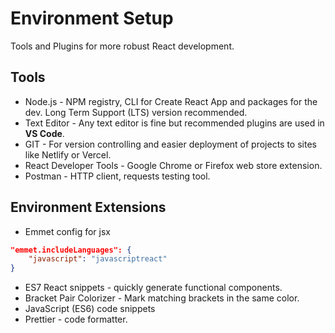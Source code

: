 # **Environment Setup**

Tools and Plugins for more robust React development.

## **Tools**

-   Node.js - NPM registry, CLI for Create React App and packages for the dev. Long Term Support (LTS) version recommended.
-   Text Editor - Any text editor is fine but recommended plugins are used in **VS Code**.
-   GIT - For version controlling and easier deployment of projects to sites like Netlify or Vercel.
-   React Developer Tools - Google Chrome or Firefox web store extension.
-   Postman - HTTP client, requests testing tool.

## **Environment Extensions**

-   Emmet config for jsx

```json
"emmet.includeLanguages": {
    "javascript": "javascriptreact"
}
```

-   ES7 React snippets - quickly generate functional components.
-   Bracket Pair Colorizer - Mark matching brackets in the same color.
-   JavaScript (ES6) code snippets
-   Prettier - code formatter.
